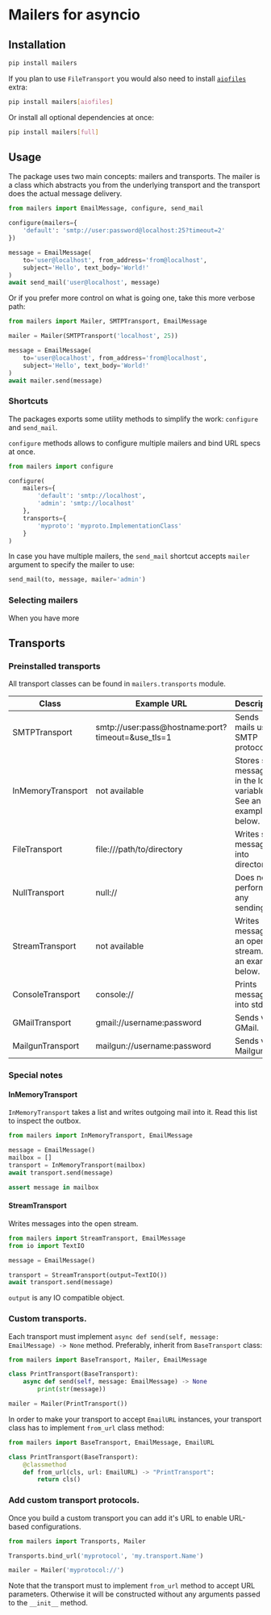 # Mailers for asyncio

## Installation

```bash
pip install mailers
```

If you plan to use `FileTransport` you would also need to install 
[`aiofiles`](https://github.com/Tinche/aiofiles) extra:

```bash
pip install mailers[aiofiles]
```

Or install all optional dependencies at once:

```bash
pip install mailers[full]
```


## Usage

The package uses two main concepts: mailers and transports. 
The mailer is a class which abstracts you from the underlying transport
and the transport does the actual message delivery.

```python
from mailers import EmailMessage, configure, send_mail

configure(mailers={
    'default': 'smtp://user:password@localhost:25?timeout=2'
})

message = EmailMessage(
    to='user@localhost', from_address='from@localhost',
    subject='Hello', text_body='World!'
)
await send_mail('user@localhost', message)
```

Or if you prefer more control on what is going one, take this more verbose path:

```python
from mailers import Mailer, SMTPTransport, EmailMessage

mailer = Mailer(SMTPTransport('localhost', 25))

message = EmailMessage(
    to='user@localhost', from_address='from@localhost',
    subject='Hello', text_body='World!'
)
await mailer.send(message)
``` 

### Shortcuts

The packages exports some utility methods to simplify the work: `configure` and `send_mail`.

`configure` methods allows to configure multiple mailers and bind URL specs at once.

```python
from mailers import configure

configure(
    mailers={
        'default': 'smtp://localhost',
        'admin': 'smtp://localhost'   
    },
    transports={
        'myproto': 'myproto.ImplementationClass'            
    }
)
``` 

In case you have multiple mailers, the `send_mail` shortcut accepts `mailer` argument to specify the mailer to use:
```python
send_mail(to, message, mailer='admin')
```


### Selecting mailers

When you have more 

## Transports

### Preinstalled transports

All transport classes can be found in `mailers.transports` module.

| Class             | Example URL                                       | Description                                                       |
|-------------------|---------------------------------------------------|-------------------------------------------------------------------|
| SMTPTransport     | smtp://user:pass@hostname:port?timeout=&use_tls=1 | Sends mails using SMTP protocol.                                  |
| InMemoryTransport | not available                                     | Stores sent messages in the local variable. See an example below. |
| FileTransport     | file:///path/to/directory                         | Writes sent messages into directory.                              |
| NullTransport     | null://                                           | Does not perform any sending.                                     |
| StreamTransport   | not available                                     | Writes message to an open stream. See an example below.           |
| ConsoleTransport  | console://                                        | Prints messages into stdout.                                      |
| GMailTransport    | gmail://username:password                         | Sends via GMail.                                                  |
| MailgunTransport  | mailgun://username:password                       | Sends via Mailgun.                                                |


### Special notes

#### InMemoryTransport

`InMemoryTransport` takes a list and writes outgoing mail into it. 
Read this list to inspect the outbox.

```python
from mailers import InMemoryTransport, EmailMessage

message = EmailMessage()
mailbox = []
transport = InMemoryTransport(mailbox)
await transport.send(message)

assert message in mailbox
```

#### StreamTransport

Writes messages into the open stream.

```python
from mailers import StreamTransport, EmailMessage
from io import TextIO

message = EmailMessage()

transport = StreamTransport(output=TextIO())
await transport.send(message)
```

`output` is any IO compatible object.


### Custom transports.

Each transport must implement `async def send(self, message: EmailMessage) -> None` method. 
Preferably, inherit from `BaseTransport` class:

```python
from mailers import BaseTransport, Mailer, EmailMessage

class PrintTransport(BaseTransport):
    async def send(self, message: EmailMessage) -> None
        print(str(message))

mailer = Mailer(PrintTransport())
```

In order to make your transport to accept `EmailURL` instances, your transport class has to implement `from_url` 
class method:

```python
from mailers import BaseTransport, EmailMessage, EmailURL

class PrintTransport(BaseTransport):
    @classmethod
    def from_url(cls, url: EmailURL) -> "PrintTransport":
        return cls()
```

### Add custom transport protocols.

Once you build a custom transport you can add it's URL to enable URL-based configurations.
```python
from mailers import Transports, Mailer

Transports.bind_url('myprotocol', 'my.transport.Name')

mailer = Mailer('myprotocol://')
``` 

Note that the transport must to implement `from_url` method to accept URL parameters.
Otherwise it will be constructed without any arguments passed to the `__init__` method.
